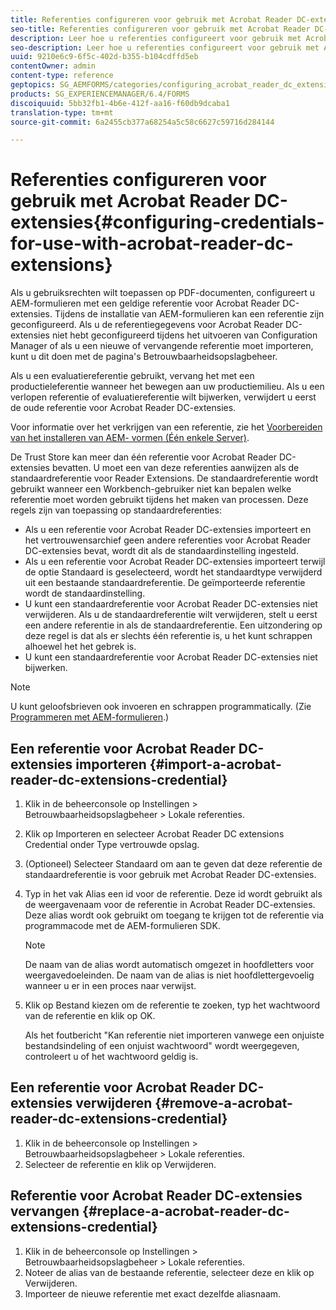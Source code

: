 ```yaml
---
title: Referenties configureren voor gebruik met Acrobat Reader DC-extensies
seo-title: Referenties configureren voor gebruik met Acrobat Reader DC-extensies
description: Leer hoe u referenties configureert voor gebruik met Acrobat Reader DC-extensies.
seo-description: Leer hoe u referenties configureert voor gebruik met Acrobat Reader DC-extensies.
uuid: 9210e6c9-6f5c-402d-b355-b104cdffd5eb
contentOwner: admin
content-type: reference
geptopics: SG_AEMFORMS/categories/configuring_acrobat_reader_dc_extensions
products: SG_EXPERIENCEMANAGER/6.4/FORMS
discoiquuid: 5bb32fb1-4b6e-412f-aa16-f60db9dcaba1
translation-type: tm+mt
source-git-commit: 6a2455cb377a68254a5c58c6627c59716d284144

---
```



# Referenties configureren voor gebruik met Acrobat Reader DC-extensies{#configuring-credentials-for-use-with-acrobat-reader-dc-extensions}

Als u gebruiksrechten wilt toepassen op PDF-documenten, configureert u AEM-formulieren met een geldige referentie voor Acrobat Reader DC-extensies. Tijdens de installatie van AEM-formulieren kan een referentie zijn geconfigureerd. Als u de referentiegegevens voor Acrobat Reader DC-extensies niet hebt geconfigureerd tijdens het uitvoeren van Configuration Manager of als u een nieuwe of vervangende referentie moet importeren, kunt u dit doen met de pagina&#39;s Betrouwbaarheidsopslagbeheer.

Als u een evaluatiereferentie gebruikt, vervang het met een productieleferentie wanneer het bewegen aan uw productiemilieu. Als u een verlopen referentie of evaluatiereferentie wilt bijwerken, verwijdert u eerst de oude referentie voor Acrobat Reader DC-extensies.

Voor informatie over het verkrijgen van een referentie, zie het [Voorbereiden van het installeren van AEM- vormen (Één enkele Server)](https://www.adobe.com/go/learn_aemforms_prepareInstallsingle_63).

De Trust Store kan meer dan één referentie voor Acrobat Reader DC-extensies bevatten. U moet een van deze referenties aanwijzen als de standaardreferentie voor Reader Extensions. De standaardreferentie wordt gebruikt wanneer een Workbench-gebruiker niet kan bepalen welke referentie moet worden gebruikt tijdens het maken van processen. Deze regels zijn van toepassing op standaardreferenties:

* Als u een referentie voor Acrobat Reader DC-extensies importeert en het vertrouwensarchief geen andere referenties voor Acrobat Reader DC-extensies bevat, wordt dit als de standaardinstelling ingesteld.
* Als u een referentie voor Acrobat Reader DC-extensies importeert terwijl de optie Standaard is geselecteerd, wordt het standaardtype verwijderd uit een bestaande standaardreferentie. De geïmporteerde referentie wordt de standaardinstelling.
* U kunt een standaardreferentie voor Acrobat Reader DC-extensies niet verwijderen. Als u de standaardreferentie wilt verwijderen, stelt u eerst een andere referentie in als de standaardreferentie. Een uitzondering op deze regel is dat als er slechts één referentie is, u het kunt schrappen alhoewel het het gebrek is.
* U kunt een standaardreferentie voor Acrobat Reader DC-extensies niet bijwerken.

>[!NOTE]
>
>U kunt geloofsbrieven ook invoeren en schrappen programmatically. (Zie [Programmeren met AEM-formulieren](https://www.adobe.com/go/learn_aemforms_programming_63).)

## Een referentie voor Acrobat Reader DC-extensies importeren {#import-a-acrobat-reader-dc-extensions-credential}

1. Klik in de beheerconsole op Instellingen > Betrouwbaarheidsopslagbeheer > Lokale referenties.
1. Klik op Importeren en selecteer Acrobat Reader DC extensions Credential onder Type vertrouwde opslag.
1. (Optioneel) Selecteer Standaard om aan te geven dat deze referentie de standaardreferentie is voor gebruik met Acrobat Reader DC-extensies.
1. Typ in het vak Alias een id voor de referentie. Deze id wordt gebruikt als de weergavenaam voor de referentie in Acrobat Reader DC-extensies. Deze alias wordt ook gebruikt om toegang te krijgen tot de referentie via programmacode met de AEM-formulieren SDK.

   >[!NOTE]
   >
   >De naam van de alias wordt automatisch omgezet in hoofdletters voor weergavedoeleinden. De naam van de alias is niet hoofdlettergevoelig wanneer u er in een proces naar verwijst.

1. Klik op Bestand kiezen om de referentie te zoeken, typ het wachtwoord van de referentie en klik op OK.

   Als het foutbericht &quot;Kan referentie niet importeren vanwege een onjuiste bestandsindeling of een onjuist wachtwoord&quot; wordt weergegeven, controleert u of het wachtwoord geldig is.

## Een referentie voor Acrobat Reader DC-extensies verwijderen {#remove-a-acrobat-reader-dc-extensions-credential}

1. Klik in de beheerconsole op Instellingen > Betrouwbaarheidsopslagbeheer > Lokale referenties.
1. Selecteer de referentie en klik op Verwijderen.

## Referentie voor Acrobat Reader DC-extensies vervangen {#replace-a-acrobat-reader-dc-extensions-credential}

1. Klik in de beheerconsole op Instellingen > Betrouwbaarheidsopslagbeheer > Lokale referenties.
1. Noteer de alias van de bestaande referentie, selecteer deze en klik op Verwijderen.
1. Importeer de nieuwe referentie met exact dezelfde aliasnaam.

